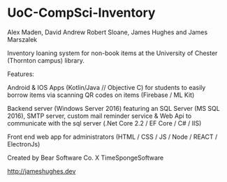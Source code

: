 # UoC-CompSci-Inventory

Alex Maden, David Andrew Robert Sloane, James Hughes and James Marszalek

Inventory loaning system for non-book items at the University of Chester (Thornton campus) library.

Features:

  Android & IOS Apps (Kotlin/Java // Objective C) for students to easily borrow items via scanning QR codes on items (Firebase / ML Kit)
  
  Backend server (Windows Server 2016) featuring an SQL Server (MS SQL 2016), SMTP server, custom mail reminder service & Web Api to communicate with the sql server (.Net Core 2.2 / EF Core / C# / IIS)
  
  Front end web app for administrators (HTML / CSS / JS / Node / REACT / ElectronJs)
  
  Created by Bear Software Co. X TimeSpongeSoftware
  
  http://jameshughes.dev
